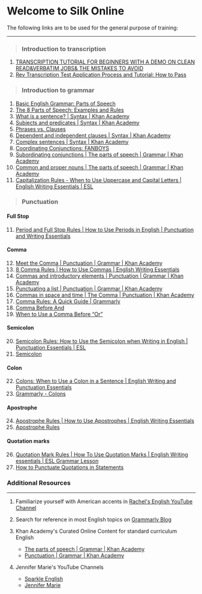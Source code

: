 # **Welcome to Silk Online**
The following links are to be used for the general purpose of training:

---
> ### Introduction to transcription
1. [TRANSCRIPTION TUTORIAL FOR BEGINNERS WITH A DEMO ON CLEAN READ&VERBATIM JOBS& THE MISTAKES TO AVOID](https://www.youtube.com/watch?v=d5nFu5ptQzc)
2. [Rev Transcription Test Application Process and Tutorial: How to Pass](https://youtu.be/OK5fY8LmviM)


> ### Introduction to grammar


1. [Basic English Grammar: Parts of Speech](https://www.youtube.com/watch?v=SceDmiBEESI) 
2. [The 8 Parts of Speech: Examples and Rules](https://www.grammarly.com/blog/parts-of-speech/)
2. [What is a sentence? \| Syntax \| Khan Academy](https://youtu.be/TeiuG81mbII)
3. [Subjects and predicates \| Syntax \| Khan Academy](https://youtu.be/qXykcBGNvbk)
4. [Phrases vs. Clauses](https://www.youtube.com/watch?v=ROpRmlYJh3A)
5. [Dependent and independent clauses \| Syntax \| Khan Academy](https://youtu.be/sAo6LbCUAQo)
6. [Complex sentences \| Syntax \| Khan Academy](https://youtu.be/CsrM_RpqXek)
7. [Coordinating Conjunctions: FANBOYS](https://youtu.be/9U9klLSgsKo)
8. [Subordinating conjunctions \| The parts of speech \| Grammar \| Khan Academy](https://www.youtube.com/watch?v=IKrRuDWEP68)
9. [Common and proper nouns \| The parts of speech \| Grammar \| Khan Academy](https://youtu.be/bGz1acC3Wew?list=PLSQl0a2vh4HCBK6dHaH_IDcD7pqketGEg)
10. [Capitalization Rules - When to Use Uppercase and Capital Letters \| English Writing Essentials \| ESL](https://www.youtube.com/watch?v=KdJL9qJ8t0A&list=PLjVfK1-aLReJiUqFNOn04EBsWNe6Ewubq&index=15)

> ### Punctuation

#### Full Stop
11. [Period and Full Stop Rules \| How to Use Periods in English \| Punctuation and Writing Essentials](https://www.youtube.com/watch?v=GVdiQEtbrE8)

#### Comma
12. [Meet the Comma \| Punctuation \| Grammar \| Khan Academy](https://www.youtube.com/watch?v=Wk0k2FLjM1c&list=PLSQl0a2vh4HAei_k1w8rMpxsWXpMNa87J&index=8)
13. [8 Comma Rules \| How to Use Commas \| English Writing Essentials](https://www.youtube.com/watch?v=tLlfuIAjaC0)
14. [Commas and introductory elements \| Punctuation \| Grammar \| Khan Academy](https://www.youtube.com/watch?v=NvGBug8iORE&list=PLSQl0a2vh4HAei_k1w8rMpxsWXpMNa87J&index=4)
15. [Punctuating a list \| Punctuation \| Grammar \| Khan Academy](https://www.youtube.com/watch?v=DBMQOK64VQY&list=PLSQl0a2vh4HAei_k1w8rMpxsWXpMNa87J&index=3)
16. [Commas in space and time \| The Comma \| Punctuation \| Khan Academy](https://www.youtube.com/watch?v=7dYePWVTTTI&list=PLSQl0a2vh4HAei_k1w8rMpxsWXpMNa87J&index=2&pbjreload=101)
17. [Comma Rules: A Quick Guide \| Grammarly](https://www.grammarly.com/blog/comma/)
18. [Comma Before And](https://www.grammarly.com/blog/comma-before-and/)
19. [When to Use a Comma Before “Or”](https://www.grammarly.com/blog/comma-before-or/)

#### Semicolon
20. [Semicolon Rules: How to Use the Semicolon when Writing in English \| Punctuation Essentials \| ESL](https://www.youtube.com/watch?v=Rr2UeP-rPVs)
21. [Semicolon](https://www.grammarly.com/blog/semicolon/)

#### Colon
22. [Colons: When to Use a Colon in a Sentence \| English Writing and Punctuation Essentials](https://www.youtube.com/watch?v=p40K494L7VQ)
23. [Grammarly - Colons](https://www.grammarly.com/blog/colon-2/)

#### Apostrophe
24. [Apostrophe Rules \| How to Use Apostrophes \| English Writing Essentials](https://www.youtube.com/watch?v=gZ2SNzHON4E)
25. [Apostrophe Rules](https://www.grammarly.com/blog/apostrophe/)

#### Quotation marks
26. [Quotation Mark Rules \| How To Use Quotation Marks \| English Writing essentials \| ESL Grammar Lesson](https://www.youtube.com/watch?v=F_yYYoqkZl8)
27. [How to Punctuate Quotations in Statements](https://www.dummies.com/education/language-arts/grammar/how-to-punctuate-quotations-in-statements/)



### Additional Resources
---
1. Familiarize yourself with American accents in [Rachel's English YouTube Channel](https://www.youtube.com/channel/UCvn_XCl_mgQmt3sD753zdJA)
2. Search for reference in most English topics on [Grammarly Blog](https://www.grammarly.com/blog)
3. Khan Academy's Curated Online Content for standard curriculum English 
    - [The parts of speech \| Grammar \| Khan Academy](https://www.youtube.com/watch?v=-PhyqbvnoCg&list=PLSQl0a2vh4HCBK6dHaH_IDcD7pqketGEg)
    - [Punctuation \| Grammar \| Khan Academy](https://www.youtube.com/playlist?list=PLSQl0a2vh4HAei_k1w8rMpxsWXpMNa87J)

4. Jennifer Marie's YouTube Channels
    - [Sparkle English](https://www.youtube.com/channel/UC_fZnRqQUdOeBXnYilEkIcQ)
    - [Jennifer Marie](https://www.youtube.com/channel/UC-ooPg34j8PK3osA4l-726Q)


